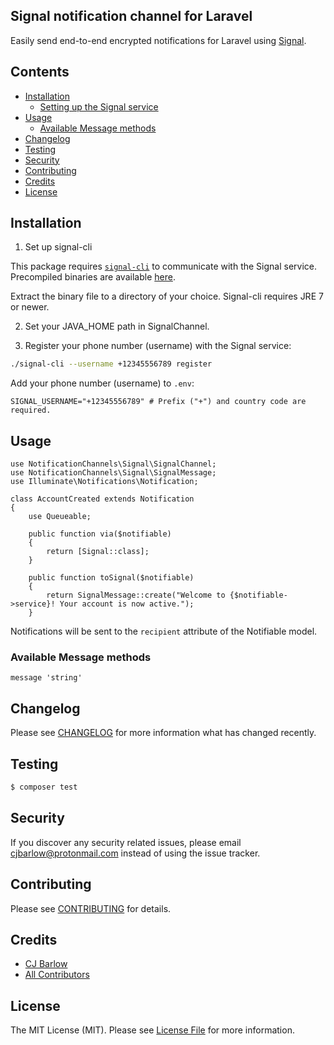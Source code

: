 ## Signal notification channel for Laravel

Easily send end-to-end encrypted notifications for Laravel using [Signal](https://signal.org).

## Contents

- [Installation](#installation)
	- [Setting up the Signal service](#setting-up-the-Signal-service)
- [Usage](#usage)
	- [Available Message methods](#available-message-methods)
- [Changelog](#changelog)
- [Testing](#testing)
- [Security](#security)
- [Contributing](#contributing)
- [Credits](#credits)
- [License](#license)


## Installation
1) Set up signal-cli

This package requires [`signal-cli`](https://github.com/AsamK/signal-cli) to communicate with the Signal service. Precompiled binaries are available [here](https://github.com/AsamK/signal-cli/releases/latest).

Extract the binary file to a directory of your choice. Signal-cli requires JRE 7 or newer.

2) Set your JAVA_HOME path in SignalChannel.

3) Register your phone number (username) with the Signal service:
``` bash
./signal-cli --username +12345556789 register
```

Add your phone number (username) to `.env`:
```dotenv
SIGNAL_USERNAME="+12345556789" # Prefix ("+") and country code are required.
```

## Usage

```//...
use NotificationChannels\Signal\SignalChannel;
use NotificationChannels\Signal\SignalMessage;
use Illuminate\Notifications\Notification;

class AccountCreated extends Notification
{
	use Queueable;

	public function via($notifiable)
	{
		return [Signal::class];
	}

	public function toSignal($notifiable)
	{
		return SignalMessage::create("Welcome to {$notifiable->service}! Your account is now active.");
	}
```

Notifications will be sent to the `recipient` attribute of the Notifiable model.

### Available Message methods

`message 'string'`

## Changelog

Please see [CHANGELOG](CHANGELOG.md) for more information what has changed recently.

## Testing

``` bash
$ composer test
```

## Security

If you discover any security related issues, please email cjbarlow@protonmail.com instead of using the issue tracker.

## Contributing

Please see [CONTRIBUTING](CONTRIBUTING.md) for details.

## Credits

- [CJ Barlow](https://github.com/tehCh0nG)
- [All Contributors](../../contributors)

## License

The MIT License (MIT). Please see [License File](LICENSE.md) for more information.
